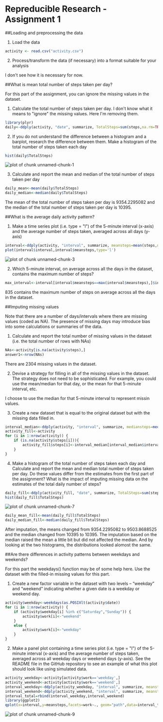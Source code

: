 Repreducible Research - Assignment 1
=====================================
##Loading and preprocessing the data

1. Load the data


```r
activity <- read.csv("activity.csv")
```
2. Process/transform the data (if necessary) into a format suitable for your analysis

I don't see how it is necessary for now.

##What is mean total number of steps taken per day?

For this part of the assignment, you can ignore the missing values in the dataset.

1. Calculate the total number of steps taken per day. I don't know what it means to "ignore" the missing values. Here I'm removing them.

```r
library(plyr)
daily<-ddply(activity, "date", summarize, TotalSteps=sum(steps,na.rm=TRUE))
```
2. If you do not understand the difference between a histogram and a barplot, research the difference between them. Make a histogram of the total number of steps taken each day

```r
hist(daily$TotalSteps)
```

![plot of chunk unnamed-chunk-1](figure/unnamed-chunk-1-1.png) 

3. Calculate and report the mean and median of the total number of steps taken per day

```r
daily_mean<-mean(daily$TotalSteps)
daily_median<-median(daily$TotalSteps)
```
The mean of the total number of steps taken per day is 9354.2295082 and the median of the total number of steps taken per day is 10395.

##What is the average daily activity pattern?

1. Make a time series plot (i.e. type = "l") of the 5-minute interval (x-axis) and the average number of steps taken, averaged across all days (y-axis)

```r
interval<-ddply(activity, "interval", summarize, meansteps=mean(steps,na.rm=TRUE))
plot(interval$interval,interval$meansteps,type='l')
```

![plot of chunk unnamed-chunk-3](figure/unnamed-chunk-3-1.png) 

2. Which 5-minute interval, on average across all the days in the dataset, contains the maximum number of steps?

```r
max_interval<-interval[interval$meansteps==max(interval$meansteps),]$interval
```
835 contains the maximum number of steps on average across all the days in the dataset.

##Imputing missing values

Note that there are a number of days/intervals where there are missing values (coded as NA). The presence of missing days may introduce bias into some calculations or summaries of the data.

1. Calculate and report the total number of missing values in the dataset (i.e. the total number of rows with NAs)

```r
NAs<-activity[is.na(activity$steps),]
answer1<-nrow(NAs)
```
There are 2304 missing values in the dataset.

2. Devise a strategy for filling in all of the missing values in the dataset. The strategy does not need to be sophisticated. For example, you could use the mean/median for that day, or the mean for that 5-minute interval, etc.

I choose to use the median for that 5-minute interval to represent missin values.

3. Create a new dataset that is equal to the original dataset but with the missing data filled in.

```r
interval_median<-ddply(activity, "interval", summarize, mediansteps=median(steps,na.rm=TRUE ))
activity_fill<-activity
for (i in 1:nrow(activity)) {
    if (is.na(activity$steps[i])){
        activity_fill$steps[i]<-interval_median[interval_median$interval==activity$interval[i],]$mediansteps
    }
}
```
4. Make a histogram of the total number of steps taken each day and Calculate and report the mean and median total number of steps taken per day. Do these values differ from the estimates from the first part of the assignment? What is the impact of imputing missing data on the estimates of the total daily number of steps?

```r
daily_fill<-ddply(activity_fill, "date", summarize, TotalSteps=sum(steps,na.rm=TRUE))
hist(daily_fill$TotalSteps)
```

![plot of chunk unnamed-chunk-7](figure/unnamed-chunk-7-1.png) 

```r
daily_mean_fill<-mean(daily_fill$TotalSteps)
daily_median_fill<-median(daily_fill$TotalSteps)
```
After imputation, the means changed from 9354.2295082 to 9503.8688525 and the median changed from 10395 to 10395. The imputation based on the median raised the mean a little bit but did not affected the median. And by looking at the two histograms, the distributions looked alomost the same.

##Are there differences in activity patterns between weekdays and weekends?

For this part the weekdays() function may be of some help here. Use the dataset with the filled-in missing values for this part.

1. Create a new factor variable in the dataset with two levels – “weekday” and “weekend” indicating whether a given date is a weekday or weekend day.

```r
activity$weekday<-weekdays(as.POSIXlt(activity$date))
for (i in 1:nrow(activity)) {
    if (activity$weekday[i] %in% c("Saturday","Sunday")) {
        activity$work[i]<-"weekend"
    }
    else {
        activity$work[i]<-"weekday"
    }
}
```
2. Make a panel plot containing a time series plot (i.e. type = "l") of the 5-minute interval (x-axis) and the average number of steps taken, averaged across all weekday days or weekend days (y-axis). See the README file in the GitHub repository to see an example of what this plot should look like using simulated data.

```r
activity_weekday<-activity[activity$work=='weekday',]
activity_weekend<-activity[activity$work=='weekend',]
interval_weekday<-ddply(activity_weekday, "interval", summarize, meansteps=mean(steps,na.rm=TRUE),work='weekday')
interval_weekend<-ddply(activity_weekend, "interval", summarize, meansteps=mean(steps,na.rm=TRUE),work='weekend')
interval_total=rbind(interval_weekday,interval_weekend)
library(ggplot2)
qplot(x=interval,y=meansteps,facets=work~., geom="path",data=interval_total)
```

![plot of chunk unnamed-chunk-9](figure/unnamed-chunk-9-1.png) 
